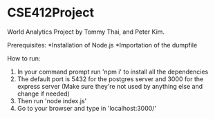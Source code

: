 # CSE412Project

World Analytics Project by Tommy Thai, and Peter Kim.

Prerequisites:
*Installation of Node.js
*Importation of the dumpfile

How to run:
1. In your command prompt run 'npm i' to install all the dependencies
2. The default port is 5432 for the postgres server and 3000 for the express server (Make sure they're not used by anything else and change if needed)
3. Then run 'node index.js'
4. Go to your browser and type in 'localhost:3000/'

